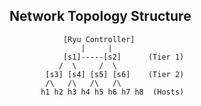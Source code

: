 ## Network Topology Structure

                [Ryu Controller]
                    |     |
                [s1]-----[s2]      (Tier 1)
               /  \     /  \
            [s3] [s4] [s5] [s6]    (Tier 2)
            /\   /\   /\   /\
           h1 h2 h3 h4 h5 h6 h7 h8  (Hosts)
